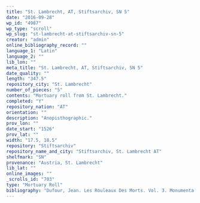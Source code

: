 ```yaml
---
title: "St. Lambrecht, AT, Stiftsarchiv, SN 5"
date: "2016-09-28"
wp_id: "4987"
wp_type: "scroll"
wp_slug: "st-lambrecht-at-stiftsarchiv-sn-5"
creator: "admin"
online_bibliography_record: ""
language_1: "Latin"
language_2: ""
lib_lon: ""
meta_title: "St. Lambrecht, AT, Stiftsarchiv, SN 5"
date_quality: ""
length: "347.5"
repository_city: "St. Lambrecht"
number_of_pieces: "5"
contents: "Mortuary roll from St. Lambrecht."
completed: "Y"
repository_nation: "AT"
orientation: ""
description: "Anopisthographic."
prov_lon: ""
date_start: "1526"
prov_lat: ""
width: "17.5, 18.5"
repository: "Stiftsarchiv"
repository_name_and_city: "Stiftsarchiv, St. Lambrecht AT"
shelfmark: "SN"
provenance: "Austria, St. Lambrecht"
lib_lat: ""
online_images: ""
_scrolls_id: "703"
type: "Mortuary Roll"
bibliography: "Dufour, Jean. Les Rouleaux Des Morts. Vol. 3. Monumenta Palaeographica Medii Aevi. Series Gallica. Turnhout: Brepols, 2009, no. 452."
---
```



